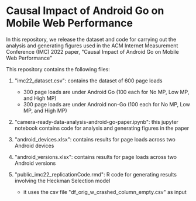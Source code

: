 # Causal Impact of Android Go on Mobile Web Performance

In this repository, we release the dataset and code for carrying out the analysis and generating figures used in the ACM Internet Measurement Conference (IMC) 2022 paper, "Causal Impact of Android Go on Mobile Web Performance"

This repository contains the following files:

1. "imc22_dataset.csv": contains the dataset of 600 page loads
	- 300 page loads are under Android Go (100 each for No MP, Low MP, and High MP)
	- 300 page loads are under Android non-Go (100 each for No MP, Low MP, and High MP)

2. "camera-ready-data-analysis-android-go-paper.ipynb": this jupyter notebook contains code for analysis and generating figures in the paper

3. "android_devices.xlsx": contains results for page loads across two Android devices

4. "android_versions.xlsx": contains results for page loads across two Android versions

5. "public_imc22_replicationCode.rmd": R code for generating results involving the Heckman Selection model
	- it uses the csv file "df_orig_w_crashed_column_empty.csv" as input
